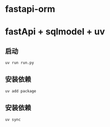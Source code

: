 # fastapi-orm

# fastApi + sqlmodel + uv

## 启动

```py
uv run run.py
```

## 安装依赖

```py
uv add package
```

## 安装依赖

```py
uv sync
```
